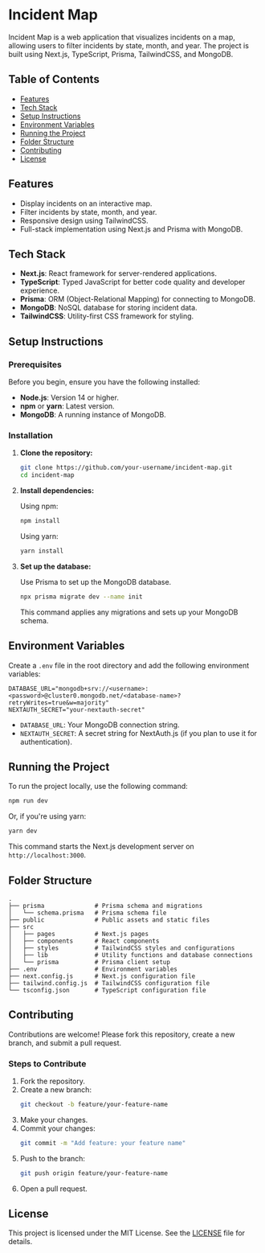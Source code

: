 # Incident Map

Incident Map is a web application that visualizes incidents on a map, allowing users to filter incidents by state, month, and year. The project is built using Next.js, TypeScript, Prisma, TailwindCSS, and MongoDB.

## Table of Contents

- [Features](#features)
- [Tech Stack](#tech-stack)
- [Setup Instructions](#setup-instructions)
- [Environment Variables](#environment-variables)
- [Running the Project](#running-the-project)
- [Folder Structure](#folder-structure)
- [Contributing](#contributing)
- [License](#license)

## Features

- Display incidents on an interactive map.
- Filter incidents by state, month, and year.
- Responsive design using TailwindCSS.
- Full-stack implementation using Next.js and Prisma with MongoDB.

## Tech Stack

- **Next.js**: React framework for server-rendered applications.
- **TypeScript**: Typed JavaScript for better code quality and developer experience.
- **Prisma**: ORM (Object-Relational Mapping) for connecting to MongoDB.
- **MongoDB**: NoSQL database for storing incident data.
- **TailwindCSS**: Utility-first CSS framework for styling.

## Setup Instructions

### Prerequisites

Before you begin, ensure you have the following installed:

- **Node.js**: Version 14 or higher.
- **npm** or **yarn**: Latest version.
- **MongoDB**: A running instance of MongoDB.

### Installation

1. **Clone the repository:**

   ```bash
   git clone https://github.com/your-username/incident-map.git
   cd incident-map
   ```

2. **Install dependencies:**

   Using npm:
   ```bash
   npm install
   ```

   Using yarn:
   ```bash
   yarn install
   ```

3. **Set up the database:**

   Use Prisma to set up the MongoDB database.

   ```bash
   npx prisma migrate dev --name init
   ```

   This command applies any migrations and sets up your MongoDB schema.

## Environment Variables

Create a `.env` file in the root directory and add the following environment variables:

```plaintext
DATABASE_URL="mongodb+srv://<username>:<password>@cluster0.mongodb.net/<database-name>?retryWrites=true&w=majority"
NEXTAUTH_SECRET="your-nextauth-secret"
```

- `DATABASE_URL`: Your MongoDB connection string.
- `NEXTAUTH_SECRET`: A secret string for NextAuth.js (if you plan to use it for authentication).

## Running the Project

To run the project locally, use the following command:

```bash
npm run dev
```

Or, if you're using yarn:

```bash
yarn dev
```

This command starts the Next.js development server on `http://localhost:3000`.

## Folder Structure

```plaintext
.
├── prisma              # Prisma schema and migrations
│   └── schema.prisma   # Prisma schema file
├── public              # Public assets and static files
├── src
│   ├── pages           # Next.js pages
│   ├── components      # React components
│   ├── styles          # TailwindCSS styles and configurations
│   ├── lib             # Utility functions and database connections
│   └── prisma          # Prisma client setup
├── .env                # Environment variables
├── next.config.js      # Next.js configuration file
├── tailwind.config.js  # TailwindCSS configuration file
└── tsconfig.json       # TypeScript configuration file
```

## Contributing

Contributions are welcome! Please fork this repository, create a new branch, and submit a pull request.

### Steps to Contribute

1. Fork the repository.
2. Create a new branch:
   ```bash
   git checkout -b feature/your-feature-name
   ```
3. Make your changes.
4. Commit your changes:
   ```bash
   git commit -m "Add feature: your feature name"
   ```
5. Push to the branch:
   ```bash
   git push origin feature/your-feature-name
   ```
6. Open a pull request.

## License

This project is licensed under the MIT License. See the [LICENSE](LICENSE) file for details.
